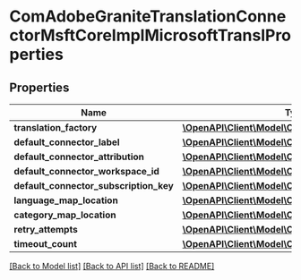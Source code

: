 # ComAdobeGraniteTranslationConnectorMsftCoreImplMicrosoftTranslProperties

## Properties
Name | Type | Description | Notes
------------ | ------------- | ------------- | -------------
**translation_factory** | [**\OpenAPI\Client\Model\ConfigNodePropertyString**](ConfigNodePropertyString.md) |  | [optional] 
**default_connector_label** | [**\OpenAPI\Client\Model\ConfigNodePropertyString**](ConfigNodePropertyString.md) |  | [optional] 
**default_connector_attribution** | [**\OpenAPI\Client\Model\ConfigNodePropertyString**](ConfigNodePropertyString.md) |  | [optional] 
**default_connector_workspace_id** | [**\OpenAPI\Client\Model\ConfigNodePropertyString**](ConfigNodePropertyString.md) |  | [optional] 
**default_connector_subscription_key** | [**\OpenAPI\Client\Model\ConfigNodePropertyString**](ConfigNodePropertyString.md) |  | [optional] 
**language_map_location** | [**\OpenAPI\Client\Model\ConfigNodePropertyString**](ConfigNodePropertyString.md) |  | [optional] 
**category_map_location** | [**\OpenAPI\Client\Model\ConfigNodePropertyString**](ConfigNodePropertyString.md) |  | [optional] 
**retry_attempts** | [**\OpenAPI\Client\Model\ConfigNodePropertyInteger**](ConfigNodePropertyInteger.md) |  | [optional] 
**timeout_count** | [**\OpenAPI\Client\Model\ConfigNodePropertyInteger**](ConfigNodePropertyInteger.md) |  | [optional] 

[[Back to Model list]](../README.md#documentation-for-models) [[Back to API list]](../README.md#documentation-for-api-endpoints) [[Back to README]](../README.md)


